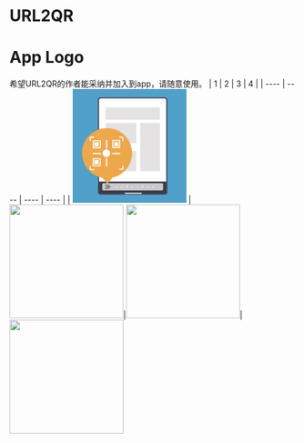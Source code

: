 # URL2QR

# App Logo
希望URL2QR的作者能采纳并加入到app，请随意使用。
|  1   | 2  |  3   | 4  |
|  ----  | ----  |  ----  | ----  |
| <img src="https://github.com/RainyMoment/URL2QR/blob/main/URL2QR_Blue.jpg" width="200" height="200" /> | <img src="/" width="200" height="200"/>|<img src="/" width="200" height="200"/>|<img src="/" width="200" height="200" />
